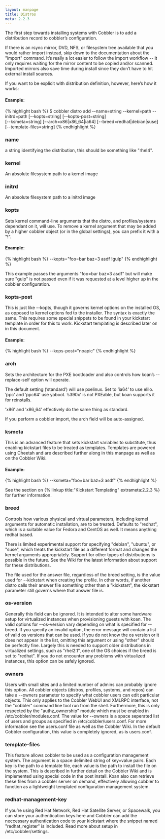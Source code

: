 ```yaml
---
layout: manpage
title: Distros
meta: 2.2.3
---
```

The first step towards installing systems with Cobbler is to add a distribution record to cobbler’s configuration.

If there is an rsync mirror, DVD, NFS, or filesystem tree available that you would rather import instead, skip down to the documentation about the "import" command.  It’s really a lot easier to follow the import workflow -- it only requires waiting for the mirror content to be copied and/or scanned.  Imported mirrors also save time during install since they don’t have to hit external install sources. 

If you want to be explicit with distribution definition, however, here’s how it works:

#### Example:
{% highlight bash %}
$ cobbler distro add --name=string --kernel=path --initrd=path [--kopts=string] [--kopts-post=string] \
[--ksmeta=string] [--arch=x86|x86_64|ia64] [--breed=redhat|debian|suse] [--template-files=string]
{% endhighlight %}       

### name
a string identifying the distribution, this should be something like "rhel4".

### kernel
An absolute filesystem path to a kernel image

### initrd
An absolute filesystem path to a initrd image

### kopts
Sets kernel command-line arguments that the distro, and profiles/systems dependant on it, will use.  To remove a kernel argument that may be added by a higher cobbler object (or in the global settings), you can prefix it with a "!".

#### Example:
{% highlight bash %}
--kopts="foo=bar baz=3 asdf !gulp"
{% endhighlight %}

This example passes the arguments "foo=bar baz=3 asdf" but will make sure "gulp" is not passed even if it was requested at a level higher up in the cobbler configuration.

### kopts-post
This is just like --kopts, though it governs kernel options on the installed OS, as opposed to kernel options fed to the installer.  The syntax is exactly the same.  This requires some special snippets to be found in your kickstart template in order for this to work.  Kickstart templating is described later on in this document.

#### Example:
{% highlight bash %}
--kops-post="noapic"
{% endhighlight %}

### arch
Sets the architecture for the PXE bootloader and also controls how koan’s --replace-self option will operate.
           
The default setting (’standard’) will use pxelinux.   Set to ’ia64’ to use elilo.  ’ppc’ and ’ppc64’ use yaboot.  ’s390x’ is not PXEable, but koan supports it for reinstalls.

’x86’ and ’x86_64’ effectively do the same thing as standard.

If you perform a cobbler import, the arch field will be auto-assigned.

### ksmeta
This is an advanced feature that sets kickstart variables to substitute, thus enabling kickstart files to be treated as templates.  Templates are powered using Cheetah and are described further along in this manpage as well as on the Cobbler Wiki.

#### Example:
{% highlight bash %}
--ksmeta="foo=bar baz=3 asdf"
{% endhighlight %}

See the section on {% linkup title:"Kickstart Templating" extrameta:2.2.3 %} for further information.

### breed
Controls how various physical and virtual parameters, including kernel arguments for automatic installation, are to be treated.  Defaults to "redhat", which is a suitable value for Fedora and CentOS as well.  It means anything redhat based.

There is limited experimental support for specifying "debian", "ubuntu", or "suse", which treats the kickstart file as a different format and changes the kernel arguments appropriately.   Support for other types of distributions is possible in the future.  See the Wiki for the latest information about support for these distributions.

The file used for the answer file, regardless of the breed setting, is the value used for --kickstart when creating the profile.  In other words, if another distro calls their answer file something other than a "kickstart", the kickstart parameter still governs where that answer file is.

### os-version
Generally this field can be ignored.   It is intended to alter some hardware setup for virtualized instances when provisioning guests with koan.  The valid options for --os-version vary depending on what is specified for --breed.  If you specify an invalid option, the error message will contain a list of valid os versions that can be used.  If you do not know the os version or it does not appear in the list, omitting this argument or using "other" should be perfectly fine.  Largely this is needed to support older distributions in virtualized settings, such as "rhel2.1", one of the OS choices if the breed is set to "redhat".  If you do not encounter any problems with virtualized instances, this option can be safely ignored.

### owners
Users with small sites and a limited number of admins can probably ignore this option.  All cobbler objects (distros, profiles, systems, and repos) can take a --owners parameter to specify what cobbler users can edit particular objects.  This only applies to the Cobbler WebUI and XMLRPC interface, not the "cobbler" command line tool run from the shell.  Furthermore, this is only respected by the "authz_ownership" module which must be enabled in /etc/cobbler/modules.conf.  The value for --owners is a space seperated list of users and groups as specified in /etc/cobbler/users.conf.  For more information see the users.conf file as well as the Cobbler Wiki.  In the default Cobbler configuration, this value is completely ignored, as is users.conf.

### template-files
This feature allows cobbler to be used as a configuration management system.  The argument is a space delimited string of key=value pairs. Each key is the path to a template file, each value is the path to install the file on the system.  This is described in further detail on the Cobbler Wiki and is implemented using special code in the post install.  Koan also can retrieve these files from a cobbler server on demand, effectively allowing cobbler to function as a lightweight templated configuration management system.

### redhat-management-key
If you’re using Red Hat Network, Red Hat Satellite Server, or Spacewalk, you can store your authentication keys here and Cobbler can add the neccessary authentication code to your kickstart where the snippet named "redhat_register" is included.  Read more about setup in /etc/cobbler/settings.